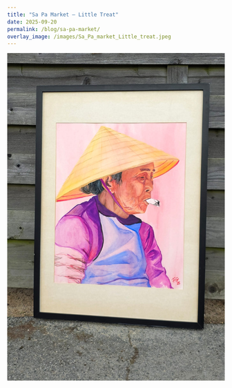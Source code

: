 ```yaml
---
title: "Sa Pa Market – Little Treat"
date: 2025-09-20
permalink: /blog/sa-pa-market/
overlay_image: /images/Sa_Pa_market_Little_treat.jpeg
---
```


<img src='/images/Sa_Pa_market_Little_treat.jpeg'>
